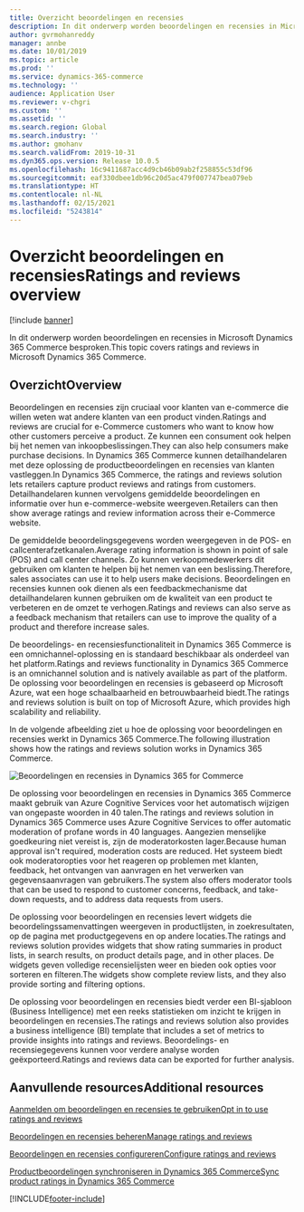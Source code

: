 ```yaml
---
title: Overzicht beoordelingen en recensies
description: In dit onderwerp worden beoordelingen en recensies in Microsoft Dynamics 365 Commerce besproken.
author: gvrmohanreddy
manager: annbe
ms.date: 10/01/2019
ms.topic: article
ms.prod: ''
ms.service: dynamics-365-commerce
ms.technology: ''
audience: Application User
ms.reviewer: v-chgri
ms.custom: ''
ms.assetid: ''
ms.search.region: Global
ms.search.industry: ''
ms.author: gmohanv
ms.search.validFrom: 2019-10-31
ms.dyn365.ops.version: Release 10.0.5
ms.openlocfilehash: 16c9411687acc4d9cb46b09ab2f258855c53df96
ms.sourcegitcommit: eaf330dbee1db96c20d5ac479f007747bea079eb
ms.translationtype: HT
ms.contentlocale: nl-NL
ms.lasthandoff: 02/15/2021
ms.locfileid: "5243814"
---
```

# <a name="ratings-and-reviews-overview"></a><span data-ttu-id="6a3ab-103">Overzicht beoordelingen en recensies</span><span class="sxs-lookup"><span data-stu-id="6a3ab-103">Ratings and reviews overview</span></span>


[!include [banner](includes/banner.md)]

<span data-ttu-id="6a3ab-104">In dit onderwerp worden beoordelingen en recensies in Microsoft Dynamics 365 Commerce besproken.</span><span class="sxs-lookup"><span data-stu-id="6a3ab-104">This topic covers ratings and reviews in Microsoft Dynamics 365 Commerce.</span></span>

## <a name="overview"></a><span data-ttu-id="6a3ab-105">Overzicht</span><span class="sxs-lookup"><span data-stu-id="6a3ab-105">Overview</span></span>

<span data-ttu-id="6a3ab-106">Beoordelingen en recensies zijn cruciaal voor klanten van e-commerce die willen weten wat andere klanten van een product vinden.</span><span class="sxs-lookup"><span data-stu-id="6a3ab-106">Ratings and reviews are crucial for e-Commerce customers who want to know how other customers perceive a product.</span></span> <span data-ttu-id="6a3ab-107">Ze kunnen een consument ook helpen bij het nemen van inkoopbeslissingen.</span><span class="sxs-lookup"><span data-stu-id="6a3ab-107">They can also help consumers make purchase decisions.</span></span> <span data-ttu-id="6a3ab-108">In Dynamics 365 Commerce kunnen detailhandelaren met deze oplossing de productbeoordelingen en recensies van klanten vastleggen.</span><span class="sxs-lookup"><span data-stu-id="6a3ab-108">In Dynamics 365 Commerce, the ratings and reviews solution lets retailers capture product reviews and ratings from customers.</span></span> <span data-ttu-id="6a3ab-109">Detailhandelaren kunnen vervolgens gemiddelde beoordelingen en informatie over hun e-commerce-website weergeven.</span><span class="sxs-lookup"><span data-stu-id="6a3ab-109">Retailers can then show average ratings and review information across their e-Commerce website.</span></span>

<span data-ttu-id="6a3ab-110">De gemiddelde beoordelingsgegevens worden weergegeven in de POS- en callcenterafzetkanalen.</span><span class="sxs-lookup"><span data-stu-id="6a3ab-110">Average rating information is shown in point of sale (POS) and call center channels.</span></span> <span data-ttu-id="6a3ab-111">Zo kunnen verkoopmedewerkers dit gebruiken om klanten te helpen bij het nemen van een beslissing.</span><span class="sxs-lookup"><span data-stu-id="6a3ab-111">Therefore, sales associates can use it to help users make decisions.</span></span> <span data-ttu-id="6a3ab-112">Beoordelingen en recensies kunnen ook dienen als een feedbackmechanisme dat detailhandelaren kunnen gebruiken om de kwaliteit van een product te verbeteren en de omzet te verhogen.</span><span class="sxs-lookup"><span data-stu-id="6a3ab-112">Ratings and reviews can also serve as a feedback mechanism that retailers can use to improve the quality of a product and therefore increase sales.</span></span>

<span data-ttu-id="6a3ab-113">De beoordelings- en recensiesfunctionaliteit in Dynamics 365 Commerce is een omnichannel-oplossing en is standaard beschikbaar als onderdeel van het platform.</span><span class="sxs-lookup"><span data-stu-id="6a3ab-113">Ratings and reviews functionality in Dynamics 365 Commerce is an omnichannel solution and is natively available as part of the platform.</span></span> <span data-ttu-id="6a3ab-114">De oplossing voor beoordelingen en recensies is gebaseerd op Microsoft Azure, wat een hoge schaalbaarheid en betrouwbaarheid biedt.</span><span class="sxs-lookup"><span data-stu-id="6a3ab-114">The ratings and reviews solution is built on top of Microsoft Azure, which provides high scalability and reliability.</span></span>

<span data-ttu-id="6a3ab-115">In de volgende afbeelding ziet u hoe de oplossing voor beoordelingen en recensies werkt in Dynamics 365 Commerce.</span><span class="sxs-lookup"><span data-stu-id="6a3ab-115">The following illustration shows how the ratings and reviews solution works in Dynamics 365 Commerce.</span></span>

![Beoordelingen en recensies in Dynamics 365 for Commerce](media/Dynamics-365-Commerce-Ratings-and-Reviews-Overview.jpg)

<span data-ttu-id="6a3ab-117">De oplossing voor beoordelingen en recensies in Dynamics 365 Commerce maakt gebruik van Azure Cognitive Services voor het automatisch wijzigen van ongepaste woorden in 40 talen.</span><span class="sxs-lookup"><span data-stu-id="6a3ab-117">The ratings and reviews solution in Dynamics 365 Commerce uses Azure Cognitive Services to offer automatic moderation of profane words in 40 languages.</span></span> <span data-ttu-id="6a3ab-118">Aangezien menselijke goedkeuring niet vereist is, zijn de moderatorkosten lager.</span><span class="sxs-lookup"><span data-stu-id="6a3ab-118">Because human approval isn't required, moderation costs are reduced.</span></span> <span data-ttu-id="6a3ab-119">Het systeem biedt ook moderatoropties voor het reageren op problemen met klanten, feedback, het ontvangen van aanvragen en het verwerken van gegevensaanvragen van gebruikers.</span><span class="sxs-lookup"><span data-stu-id="6a3ab-119">The system also offers moderator tools that can be used to respond to customer concerns, feedback, and take-down requests, and to address data requests from users.</span></span>

<span data-ttu-id="6a3ab-120">De oplossing voor beoordelingen en recensies levert widgets die beoordelingssamenvattingen weergeven in productlijsten, in zoekresultaten, op de pagina met productgegevens en op andere locaties.</span><span class="sxs-lookup"><span data-stu-id="6a3ab-120">The ratings and reviews solution provides widgets that show rating summaries in product lists, in search results, on product details page, and in other places.</span></span> <span data-ttu-id="6a3ab-121">De widgets geven volledige recensielijsten weer en bieden ook opties voor sorteren en filteren.</span><span class="sxs-lookup"><span data-stu-id="6a3ab-121">The widgets show complete review lists, and they also provide sorting and filtering options.</span></span>

<span data-ttu-id="6a3ab-122">De oplossing voor beoordelingen en recensies biedt verder een BI-sjabloon (Business Intelligence) met een reeks statistieken om inzicht te krijgen in beoordelingen en recensies.</span><span class="sxs-lookup"><span data-stu-id="6a3ab-122">The ratings and reviews solution also provides a business intelligence (BI) template that includes a set of metrics to provide insights into ratings and reviews.</span></span> <span data-ttu-id="6a3ab-123">Beoordelings- en recensiegegevens kunnen voor verdere analyse worden geëxporteerd.</span><span class="sxs-lookup"><span data-stu-id="6a3ab-123">Ratings and reviews data can be exported for further analysis.</span></span>

## <a name="additional-resources"></a><span data-ttu-id="6a3ab-124">Aanvullende resources</span><span class="sxs-lookup"><span data-stu-id="6a3ab-124">Additional resources</span></span>

[<span data-ttu-id="6a3ab-125">Aanmelden om beoordelingen en recensies te gebruiken</span><span class="sxs-lookup"><span data-stu-id="6a3ab-125">Opt in to use ratings and reviews</span></span>](opt-in-ratings-reviews.md)

[<span data-ttu-id="6a3ab-126">Beoordelingen en recensies beheren</span><span class="sxs-lookup"><span data-stu-id="6a3ab-126">Manage ratings and reviews</span></span>](manage-reviews.md)

[<span data-ttu-id="6a3ab-127">Beoordelingen en recensies configureren</span><span class="sxs-lookup"><span data-stu-id="6a3ab-127">Configure ratings and reviews</span></span>](configure-ratings-reviews.md)

[<span data-ttu-id="6a3ab-128">Productbeoordelingen synchroniseren in Dynamics 365 Commerce</span><span class="sxs-lookup"><span data-stu-id="6a3ab-128">Sync product ratings in Dynamics 365 Commerce</span></span>](sync-product-ratings.md)


[!INCLUDE[footer-include](../includes/footer-banner.md)]